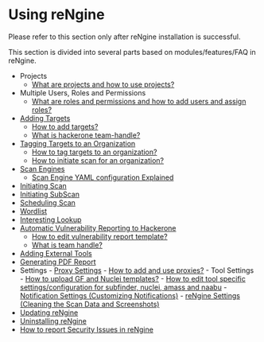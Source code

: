 # Using reNgine

Please refer to this section only after reNgine installation is successful.

This section is divided into several parts based on modules/features/FAQ in reNgine.

- Projects
    - [What are projects and how to use projects?](/usage/projects)
- Multiple Users, Roles and Permissions
    - [What are roles and permissions and how to add users and assign roles?](/usage/roles_perms)
- [Adding Targets](/usage/targets)
    - [How to add targets?](/usage/targets/#adding-individual-targets)
    - [What is hackerone team-handle?](/usage/targets/#what-is-team-handle)
- [Tagging Targets to an Organization](/usage/organization)
    - [How to tag targets to an organization?](/usage/organization/#adding-organization)
    - [How to initiate scan for an organization?](/usage/organization/#initiating-scan-on-organization)
- [Scan Engines](/usage/scan_engine)
    - [Scan Engine YAML configuration Explained](/usage/scan_engine/#detailed-guide-on-configuring-scan-engines)
- [Initiating Scan](/usage/scan_target/#quick-scan)
- [Initiating SubScan](/usage/subscan)
- [Scheduling Scan](/usage/scan_target/#schedule-scan)
- [Wordlist](/usage/wordlist/#adding-new-wordlist)
- [Interesting Lookup](/usage/interesting/)
- [Automatic Vulnerability Reporting to Hackerone](/usage/hackerone/)
    - [How to edit vulnerability report template?](/usage/hackerone/#vulnerability-report-template)
    - [What is team handle?](/usage/hackerone/#what-is-team_handle)
- [Adding External Tools](/usage/external-tool)
- [Generating PDF Report](/usage/report)
- Settings
      - [Proxy Settings](/usage/proxy/)
          - [How to add and use proxies?](/usage/proxy/#adding-proxies)
      - Tool Settings
          - [How to upload GF and Nuclei templates?](/usage/tool_conf/#uploading-custom-gf-patterns-and-nuclei-templates)
          - [How to edit tool specific settings/configuration for subfinder, nuclei, amass and naabu](/usage/tool_conf/#editing-tool-configurations)
      - [Notification Settings (Customizing Notifications)](/usage/notification/)
      - [reNgine Settings (Cleaning the Scan Data and Screenshots)](/usage/settings/)
- [Updating reNgine ](../update/index.md)
- [Uninstalling reNgine ](../uninstall/index.md)
- [How to report Security Issues in reNgine](../security/index.md)
